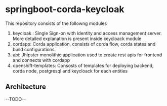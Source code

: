 <h1> springboot-corda-keycloak</h1>

This repository consists of the followng modules<br>
1. keycloak : Single Sign-on with identity and access management server. More detailed explanation is present inside keycloack module
2. cordapp: Corda application, consists of corda flow, corda states and build configurations
3. api: Jhipster monolithic application used to create  rest apis for frontend and connects with cordapp
4. openshift-templates: Consosts of templates for deploying  backend, corda node, postgresql and keycloack for each entities

<h2>Architecture</h2>
--TODO--
